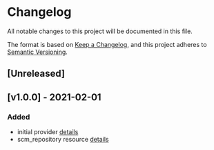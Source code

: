 # Changelog

All notable changes to this project will be documented in this file.

The format is based on [Keep a Changelog](https://keepachangelog.com/en/1.0.0/),
and this project adheres to [Semantic Versioning](https://semver.org/spec/v2.0.0.html).

## [Unreleased]

## [v1.0.0] - 2021-02-01
### Added
* initial provider [details](https://github.com/cloudogu/terraform-provider-scm/tree/95c10656978e96f7d0613933c0e35b7fb5be606a#provider-configuration)
* scm_repository resource [details](https://github.com/cloudogu/terraform-provider-scm/tree/95c10656978e96f7d0613933c0e35b7fb5be606a#scm_repository)